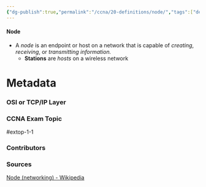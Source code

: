 ```yaml
---
{"dg-publish":true,"permalink":"/ccna/20-definitions/node/","tags":["defs_ccna"],"created":"2023-11-07T10:33:19.000-08:00","updated":"2023-11-11T11:53:58.000-08:00"}
---
```


#### Node
- A *node* is an endpoint or host on a network that is capable of *creating*, *receiving*, or *transmitting information.*
	- **Stations** are *hosts* on a wireless network







# Metadata
### OSI or TCP/IP Layer

### CCNA Exam Topic
#extop-1-1 
### Contributors

### Sources
[Node (networking) - Wikipedia](https://en.wikipedia.org/wiki/Node_(networking))